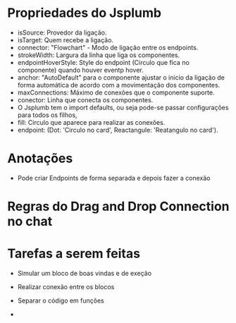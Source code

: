 # Propriedades do Jsplumb

* isSource: Provedor da ligação.
* isTarget: Quem recebe a ligação.
* connector: "Flowchart" - Modo de ligação entre os endpoints.
* strokeWidth: Largura da linha que liga os componentes.
* endpointHoverStyle: Style do endpoint (Circulo que fica no componente) quando houver eventp hover.
* anchor: "AutoDefault" para o componente ajustar o inicio da ligação de forma automática de acordo com a movimentação dos componentes.
* maxConnections: Máximo de conexões que o componente suporte.
* conector: Linha que conecta os componentes.
* O Jsplumb tem o import defaults, ou seja pode-se passar configurações para todos os filhos, 
* fill: Circulo que aparece para realizar as conexões.
* endpoint: (Dot: 'Circulo no card', Reactangule: 'Reatangulo no card').

# Anotações

* Pode criar Endpoints de forma separada e depois fazer a conexão

# Regras do Drag and Drop Connection no chat

# Tarefas a serem feitas

* Simular um bloco de boas vindas e de exeção
* Realizar conexão entre os blocos
* Separar o código em funções

* 
